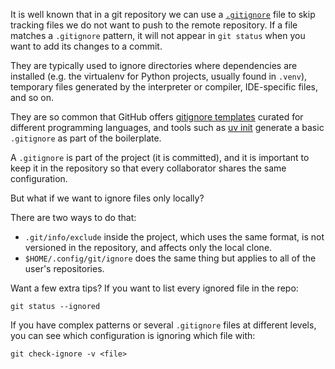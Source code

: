 <!--
.. title: Ignoring git changes locally
.. slug: ignoring-changes-in-git-locally
.. date: 2025-10-31 14:19:23 UTC-03:00
.. tags: git, til, gitignore
.. category:
.. link:
.. description:
.. type: text
-->

It is well known that in a git repository we can use a [`.gitignore`](https://git-scm.com/docs/gitignore) file to skip tracking files we do not want to push to the remote repository. If a file matches a `.gitignore` pattern, it will not appear in `git status` when you want to add its changes to a commit.

They are typically used to ignore directories where dependencies are installed (e.g. the virtualenv for Python projects, usually found in `.venv`), temporary files generated by the interpreter or compiler, IDE-specific files, and so on.

They are so common that GitHub offers [gitignore templates](https://github.com/github/gitignore) curated for different programming languages, and tools such as [uv init](https://docs.astral.sh/uv/concepts/projects/init/) generate a basic `.gitignore` as part of the boilerplate.

A `.gitignore` is part of the project (it is committed), and it is important to keep it in the repository so that every collaborator shares the same configuration.

But what if we want to ignore files only locally?

<!-- TEASER_END -->


There are two ways to do that:

- `.git/info/exclude` inside the project, which uses the same format, is not versioned in the repository, and affects only the local clone.
- `$HOME/.config/git/ignore` does the same thing but applies to all of the user's repositories.

Want a few extra tips? If you want to list every ignored file in the repo:

```
git status --ignored
```

If you have complex patterns or several `.gitignore` files at different levels, you can see which configuration is ignoring which file with:

```
git check-ignore -v <file>
```
